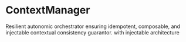 # ContextManager
Resilient autonomic orchestrator ensuring idempotent, composable, and injectable contextual consistency guarantor. with injectable architecture
